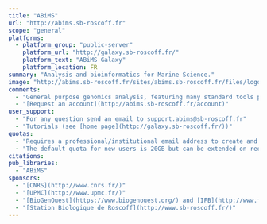 ```yaml
---
title: "ABiMS"
url: "http://abims.sb-roscoff.fr"
scope: "general"
platforms:
  - platform_group: "public-server"
    platform_url: "http://galaxy.sb-roscoff.fr/"
    platform_text: "ABiMS Galaxy"
    platform_location: FR
summary: "Analysis and bioinformatics for Marine Science."
image: "http://abims.sb-roscoff.fr/sites/abims.sb-roscoff.fr/files/logos/abims/abims-LD.png"
comments:
  - "General purpose genomics analysis, featuring many standard tools plus many additional tools. Howerver, we are specialized in RNASeq with reference and RNASeq denovo."
  - "[Request an account](http://abims.sb-roscoff.fr/account)"
user_support:
  - "For any question send an email to support.abims@sb-roscoff.fr"
  - "Tutorials (see [home page](http://galaxy.sb-roscoff.fr/))"
quotas:
  - "Requires a professional/institutional email address to create and account"
  - "The default quota for new users is 20GB but can be extended on request"
citations:
pub_libraries:
  - "ABiMS"
sponsors:
  - "[CNRS](http://www.cnrs.fr/)"
  - "[UPMC](http://www.upmc.fr/)"
  - "[BioGenOuest](https://www.biogenouest.org/) and [IFB](http://www.france-bioinformatique.fr/)"
  - "[Station Biologique de Roscoff](http://www.sb-roscoff.fr/)"
---
```

